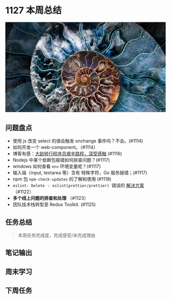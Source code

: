 
# 1127 本周总结

![](./bg-imgs/1123.jpg)

## 问题盘点

- 使用 js 改变 select 的值会触发 onchange 事件吗？不会。(#1114)
- 如何开发一个 web-component。（#1114）
- 博客有感：[大龄转行程序员艰辛路程，深受感触](https://juejin.cn/post/6963433125808455716) (#1116)
- Nodejs 中某个依赖包报错如何排查问题？(#1117)
- windows 如何查看 `env` 环境变量呢？(#1117)
- 输入端（input, textarea 等）含有 特殊字符，Go 服务报错；(#1117)
- npm 包 `npm-check-updates` 的了解和使用 (#1118)
- `eslint: Delete ␍ eslint(prettier/prettier) `错误的 [解决方案](https://juejin.cn/post/6844904069304156168) （#1122）
- **多个线上问题的排查和处理**  （#1123）
- 团队技术栈转型至 Redux Toolkit.  (#1125)


## 任务总结
> 本周任务完成度，完成感受/未完成理由

## 笔记输出


## 周末学习

## 下周任务